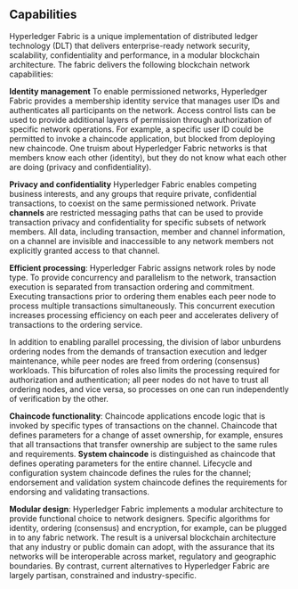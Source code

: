 ## Capabilities

Hyperledger Fabric is a unique implementation of distributed ledger technology
(DLT) that delivers enterprise-ready network security, scalability,
confidentiality and performance, in a modular blockchain architecture. The
fabric delivers the following blockchain network capabilities:

**Identity management**
To enable permissioned networks, Hyperledger Fabric provides a membership
identity service that manages user IDs and authenticates all participants on
the network. Access control lists can be used to provide additional layers of
permission through authorization of specific network operations. For example, a
specific user ID could be permitted to invoke a chaincode application, but
blocked from deploying new chaincode. One truism about Hyperledger Fabric
networks is that members know each other (identity), but they do not know what
each other are doing (privacy and confidentiality).

**Privacy and confidentiality**
Hyperledger Fabric enables competing business interests, and any groups that
require private, confidential transactions, to coexist on the same permissioned
network. Private **channels** are restricted messaging paths that can be used
to provide transaction privacy and confidentiality for specific subsets of
network members. All data, including transaction, member and channel
information, on a channel are invisible and inaccessible to any network members
not explicitly granted access to that channel.

**Efficient processing**:
Hyperledger Fabric assigns network roles by node type. To provide concurrency
and parallelism to the network, transaction execution is separated from
transaction ordering and commitment. Executing transactions prior to
ordering them enables each peer node to process multiple transactions
simultaneously. This concurrent execution increases processing efficiency on
each peer and accelerates delivery of transactions to the ordering service.

In addition to enabling parallel processing, the division of labor unburdens
ordering nodes from the demands of transaction execution and ledger
maintenance, while peer nodes are freed from ordering (consensus) workloads.
This bifurcation of roles also limits the processing required for authorization
and authentication; all peer nodes do not have to trust all ordering nodes, and
vice versa, so processes on one can run independently of verification by the
other.

**Chaincode functionality**: Chaincode applications encode logic that is
invoked by specific types of transactions on the channel. Chaincode that
defines parameters for a change of asset ownership, for example, ensures that
all transactions that transfer ownership are subject to the same rules and
requirements. **System chaincode** is distinguished as chaincode that defines
operating parameters for the entire channel. Lifecycle and configuration system
chaincode defines the rules for the channel; endorsement and validation system
chaincode defines the requirements for endorsing and validating transactions.

**Modular design**: Hyperledger Fabric implements a modular architecture to  
provide functional choice to network designers. Specific algorithms for
identity, ordering (consensus) and encryption, for example, can be plugged in
to any fabric network. The result is a universal blockchain architecture that
any industry or public domain can adopt, with the assurance that its networks
will be interoperable across market, regulatory and geographic boundaries. By
contrast, current alternatives to Hyperledger Fabric are largely partisan,
constrained and industry-specific.
